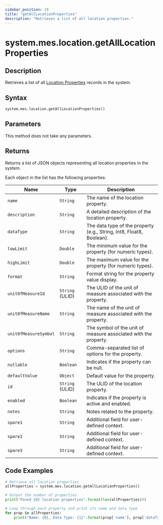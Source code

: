 ```yaml
---
sidebar_position: 19
title: "getAllLocationProperties"
description: "Retrieves a list of all location properties."
---
```


# system.mes.location.getAllLocationProperties

## Description

Retrieves a list of all [Location Properties](../../data-model/location-model/location-property) records in the system.

## Syntax

```python
system.mes.location.getAllLocationProperties()
```

## Parameters

This method does not take any parameters.

## Returns

Returns a list of JSON objects representing all location properties in the system.

Each object in the list has the following properties:

| Name                  | Type            | Description                                                          |
|-----------------------|-----------------|----------------------------------------------------------------------|
| `name`                | `String`        | The name of the location property.                                   |
| `description`         | `String`        | A detailed description of the location property.                     |
| `dataType`            | `String`        | The data type of the property (e.g., String, Int8, Float8, Boolean). |
| `lowLimit`            | `Double`        | The minimum value for the property (for numeric types).              |
| `highLimit`           | `Double`        | The maximum value for the property (for numeric types).              |
| `format`              | `String`        | Format string for the property value display.                        |
| `unitOfMeasureId`     | `String` (ULID) | The ULID of the unit of measure associated with the property.        |
| `unitOfMeasureName`   | `String`        | The name of the unit of measure associated with the property.        |
| `unitOfMeasureSymbol` | `String`        | The symbol of the unit of measure associated with the property.      |
| `options`             | `String`        | Comma-separated list of options for the property.                    |
| `nullable`            | `Boolean`       | Indicates if the property can be null.                               |
| `defaultValue`        | `Object`        | Default value for the property.                                      |
| `id`                  | `String` (ULID) | The ULID of the location property.                                   |
| `enabled`             | `Boolean`       | Indicates if the property is active and enabled.                     |
| `notes`               | `String`        | Notes related to the property.                                       |
| `spare1`              | `String`        | Additional field for user-defined context.                           |
| `spare2`              | `String`        | Additional field for user-defined context.                           |
| `spare3`              | `String`        | Additional field for user-defined context.                           |

## Code Examples

```python
# Retrieve all location properties
allProperties = system.mes.location.getAllLocationProperties()

# Output the number of properties
print("Found {0} location properties".format(len(allProperties)))

# Loop through each property and print its name and data type
for prop in allProperties:
    print("Name: {0}, Data Type: {1}".format(prop['name'], prop['dataType']))
```

